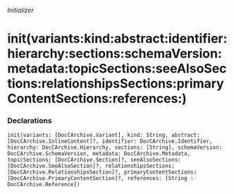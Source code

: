 *Initializer*

# init(variants:kind:abstract:identifier:hierarchy:sections:schemaVersion:metadata:topicSections:seeAlsoSections:relationshipsSections:primaryContentSections:references:)

### Declarations

```
init(variants: [DocCArchive.Variant], kind: String, abstract: [DocCArchive.InlineContent]?, identifier: DocCArchive.Identifier, hierarchy: DocCArchive.Hierarchy, sections: [String], schemaVersion: DocCArchive.SchemaVersion, metadata: DocCArchive.Metadata, topicSections: [DocCArchive.Section]?, seeAlsoSections: [DocCArchive.SeeAlsoSection]?, relationshipsSections: [DocCArchive.RelationshipsSection]?, primaryContentSections: [DocCArchive.PrimaryContentSection]?, references: [String : DocCArchive.Reference])
```

